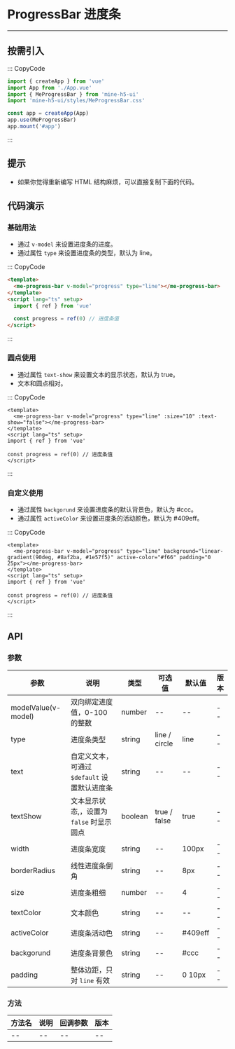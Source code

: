 # ProgressBar 进度条

---

## 按需引入

::: CopyCode

```js
import { createApp } from 'vue'
import App from './App.vue'
import { MeProgressBar } from 'mine-h5-ui'
import 'mine-h5-ui/styles/MeProgressBar.css'

const app = createApp(App)
app.use(MeProgressBar)
app.mount('#app')
```

:::

## 提示

- 如果你觉得重新编写 HTML 结构麻烦，可以直接复制下面的代码。

## 代码演示

### 基础用法

- 通过 `v-model` 来设置进度条的进度。
- 通过属性 `type` 来设置进度条的类型，默认为 line。

::: CopyCode

```html
<template>
  <me-progress-bar v-model="progress" type="line"></me-progress-bar>
</template>
<script lang="ts" setup>
  import { ref } from 'vue'

  const progress = ref(0) // 进度条值
</script>
```

:::

### 圆点使用

- 通过属性 `text-show` 来设置文本的显示状态，默认为 true。
- 文本和圆点相对。

::: CopyCode

```vue
<template>
  <me-progress-bar v-model="progress" type="line" :size="10" :text-show="false"></me-progress-bar>
</template>
<script lang="ts" setup>
import { ref } from 'vue'

const progress = ref(0) // 进度条值
</script>
```

:::

### 自定义使用

- 通过属性 `backgorund` 来设置进度条的默认背景色，默认为 #ccc。
- 通过属性 `activeColor` 来设置进度条的活动颜色，默认为 #409eff。

::: CopyCode

```vue
<template>
  <me-progress-bar v-model="progress" type="line" background="linear-gradient(90deg, #8af2ba, #1e57f5)" active-color="#f66" padding="0 25px"></me-progress-bar>
</template>
<script lang="ts" setup>
import { ref } from 'vue'

const progress = ref(0) // 进度条值
</script>
```

:::

## API

### 参数

| 参数                | 说明                                         | 类型    | 可选值        | 默认值  | 版本 |
| ------------------- | -------------------------------------------- | ------- | ------------- | ------- | ---- |
| modelValue(v-model) | 双向绑定进度值，0-100 的整数                 | number  | --            | --      | --   |
| type                | 进度条类型                                   | string  | line / circle | line    | --   |
| text                | 自定义文本，可通过 `$default` 设置默认进度条 | string  | --            | --      | --   |
| textShow            | 文本显示状态,，设置为 `false` 时显示圆点     | boolean | true / false  | true    | --   |
| width               | 进度条宽度                                   | string  | --            | 100px   | --   |
| borderRadius        | 线性进度条倒角                               | string  | --            | 8px     | --   |
| size                | 进度条粗细                                   | number  | --            | 4       | --   |
| textColor           | 文本颜色                                     | string  | --            | --      | --   |
| activeColor         | 进度条活动色                                 | string  | --            | #409eff | --   |
| backgorund          | 进度条背景色                                 | string  | --            | #ccc    | --   |
| padding             | 整体边距，只对 `line` 有效                   | string  | --            | 0 10px  | --   |

### 方法

| 方法名 | 说明 | 回调参数 | 版本 |
| ------ | ---- | -------- | ---- |
| --     | --   | --       | --   |
